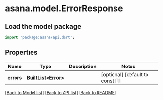 # asana.model.ErrorResponse

## Load the model package
```dart
import 'package:asana/api.dart';
```

## Properties
Name | Type | Description | Notes
------------ | ------------- | ------------- | -------------
**errors** | [**BuiltList&lt;Error&gt;**](Error.md) |  | [optional] [default to const []]

[[Back to Model list]](../README.md#documentation-for-models) [[Back to API list]](../README.md#documentation-for-api-endpoints) [[Back to README]](../README.md)


